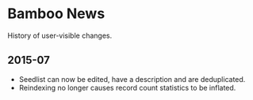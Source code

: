 Bamboo News
===========

History of user-visible changes.

2015-07
-------

* Seedlist can now be edited, have a description and are deduplicated.
* Reindexing no longer causes record count statistics to be inflated.
